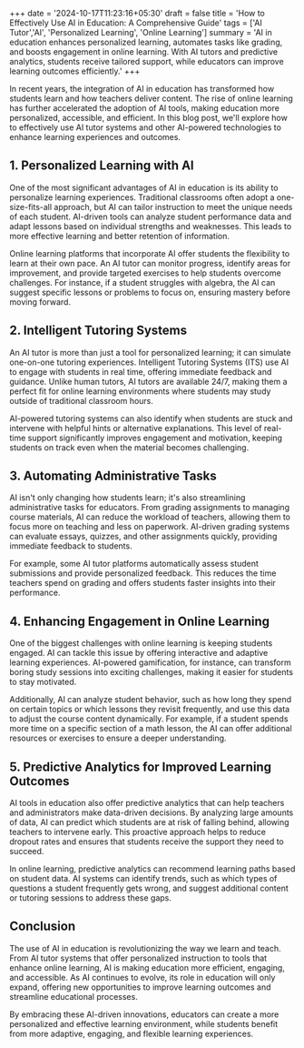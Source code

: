 +++
date = '2024-10-17T11:23:16+05:30'
draft = false
title = 'How to Effectively Use AI in Education: A Comprehensive Guide'
tags = ['AI Tutor','AI', 'Personalized Learning', 'Online Learning']
summary = 'AI in education enhances personalized learning, automates tasks like grading, and boosts engagement in online learning. With AI tutors and predictive analytics, students receive tailored support, while educators can improve learning outcomes efficiently.'
+++

In recent years, the integration of AI in education has transformed how students learn and how teachers deliver content. The rise of online learning has further accelerated the adoption of AI tools, making education more personalized, accessible, and efficient. In this blog post, we'll explore how to effectively use AI tutor systems and other AI-powered technologies to enhance learning experiences and outcomes.

## 1. Personalized Learning with AI
One of the most significant advantages of AI in education is its ability to personalize learning experiences. Traditional classrooms often adopt a one-size-fits-all approach, but AI can tailor instruction to meet the unique needs of each student. AI-driven tools can analyze student performance data and adapt lessons based on individual strengths and weaknesses. This leads to more effective learning and better retention of information.

Online learning platforms that incorporate AI offer students the flexibility to learn at their own pace. An AI tutor can monitor progress, identify areas for improvement, and provide targeted exercises to help students overcome challenges. For instance, if a student struggles with algebra, the AI can suggest specific lessons or problems to focus on, ensuring mastery before moving forward.

## 2. Intelligent Tutoring Systems
An AI tutor is more than just a tool for personalized learning; it can simulate one-on-one tutoring experiences. Intelligent Tutoring Systems (ITS) use AI to engage with students in real time, offering immediate feedback and guidance. Unlike human tutors, AI tutors are available 24/7, making them a perfect fit for online learning environments where students may study outside of traditional classroom hours.

AI-powered tutoring systems can also identify when students are stuck and intervene with helpful hints or alternative explanations. This level of real-time support significantly improves engagement and motivation, keeping students on track even when the material becomes challenging.

## 3. Automating Administrative Tasks
AI isn't only changing how students learn; it's also streamlining administrative tasks for educators. From grading assignments to managing course materials, AI can reduce the workload of teachers, allowing them to focus more on teaching and less on paperwork. AI-driven grading systems can evaluate essays, quizzes, and other assignments quickly, providing immediate feedback to students.

For example, some AI tutor platforms automatically assess student submissions and provide personalized feedback. This reduces the time teachers spend on grading and offers students faster insights into their performance.

## 4. Enhancing Engagement in Online Learning
One of the biggest challenges with online learning is keeping students engaged. AI can tackle this issue by offering interactive and adaptive learning experiences. AI-powered gamification, for instance, can transform boring study sessions into exciting challenges, making it easier for students to stay motivated.

Additionally, AI can analyze student behavior, such as how long they spend on certain topics or which lessons they revisit frequently, and use this data to adjust the course content dynamically. For example, if a student spends more time on a specific section of a math lesson, the AI can offer additional resources or exercises to ensure a deeper understanding.

## 5. Predictive Analytics for Improved Learning Outcomes
AI tools in education also offer predictive analytics that can help teachers and administrators make data-driven decisions. By analyzing large amounts of data, AI can predict which students are at risk of falling behind, allowing teachers to intervene early. This proactive approach helps to reduce dropout rates and ensures that students receive the support they need to succeed.

In online learning, predictive analytics can recommend learning paths based on student data. AI systems can identify trends, such as which types of questions a student frequently gets wrong, and suggest additional content or tutoring sessions to address these gaps.

## Conclusion
The use of AI in education is revolutionizing the way we learn and teach. From AI tutor systems that offer personalized instruction to tools that enhance online learning, AI is making education more efficient, engaging, and accessible. As AI continues to evolve, its role in education will only expand, offering new opportunities to improve learning outcomes and streamline educational processes.

By embracing these AI-driven innovations, educators can create a more personalized and effective learning environment, while students benefit from more adaptive, engaging, and flexible learning experiences.
